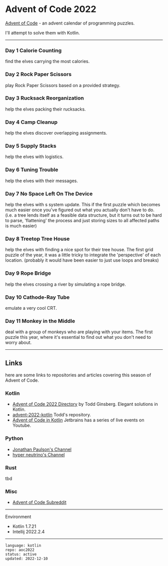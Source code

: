 # Advent of Code 2022

[Advent of Code] - an advent calendar of programming puzzles.

I'll attempt to solve them with Kotlin.

[Advent of Code]:https://adventofcode.com/2022 

---

### Day 1 Calorie Counting

find the elves carrying the most calories.

### Day 2 Rock Paper Scissors

play Rock Paper Scissors based on a provided strategy.

### Day 3 Rucksack Reorganization

help the elves packing their rucksacks.

### Day 4 Camp Cleanup

help the elves discover overlapping assignments.

### Day 5 Supply Stacks

help the elves with logistics.

### Day 6 Tuning Trouble

help the elves with their messages. 

### Day 7 No Space Left On The Device

help the elves with s system update. This if the first puzzle which becomes much easier once you've
figured out what you actually don't have to do. (i.e. a tree lends itself as a feasible data structure,
but it turns out to be hard to parse, 'flattening' the process and just storing sizes to all affected
paths is much easier)

### Day 8 Treetop Tree House

help the elves with finding a nice spot for their tree house. The first grid puzzle of the year, it
was a little tricky to integrate the 'perspective' of each location. (probably it would have been
easier to just use loops and breaks)

### Day 9 Rope Bridge

help the elves crossing a river by simulating a rope bridge.

### Day 10 Cathode-Ray Tube

emulate a very cool CRT.

### Day 11 Monkey in the Middle

deal with a group of monkeys who are playing with your items. The first puzzle this year, where it's 
essential to find out what you don't need to worry about.

---

## Links

here are some links to repositories and articles covering this season of Advent of Code.

### Kotlin

- [Advent of Code 2022 Directory](https://todd.ginsberg.com/post/advent-of-code/2022/) by Todd Ginsberg. Elegant solutions in Kotlin.
- [advent-2022-kotlin](https://github.com/tginsberg/advent-2022-kotlin) Todd's repository.
- [Advent of Code in Kotlin](https://www.youtube.com/playlist?list=PLlFc5cFwUnmwxQlKf8uWp-la8BVSTH47J) Jetbrains has a series of live events on Youtube.

### Python

- [Jonathan Paulson's Channel](https://www.youtube.com/channel/UCuWLIm0l4sDpEe28t41WITA)
- [hyper neutrino's Channel](https://www.youtube.com/@hyper-neutrino)

### Rust

tbd

### Misc

- [Advent of Code Subreddit](https://www.reddit.com/r/adventofcode/)

---

Environment

- Kotlin 1.7.21
- Intellij 2022.2.4

---

```
language: kotlin
repo: aoc2022
status: active
updated: 2022-12-10
```
